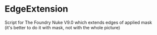 # EdgeExtension
Script for The Foundry Nuke V9.0 which extends edges of applied mask (it's better to do it with mask, not with the whole picture)

